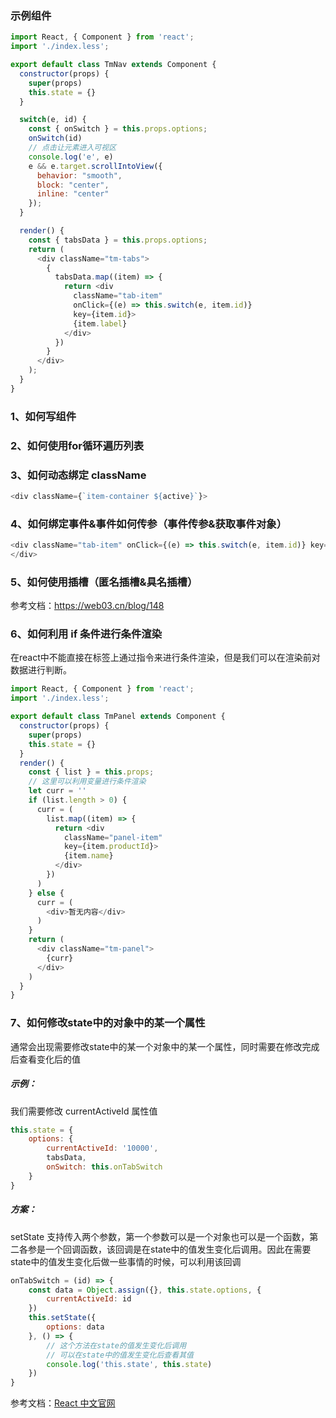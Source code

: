 
### 示例组件

```js
import React, { Component } from 'react';
import './index.less';

export default class TmNav extends Component {
  constructor(props) {
    super(props)
    this.state = {}
  }

  switch(e, id) {
    const { onSwitch } = this.props.options;
    onSwitch(id)
    // 点击让元素进入可视区
    console.log('e', e)
    e && e.target.scrollIntoView({
      behavior: "smooth",
      block: "center",
      inline: "center"
    });
  }

  render() {
    const { tabsData } = this.props.options;
    return (
      <div className="tm-tabs">
        {
          tabsData.map((item) => {
            return <div
              className="tab-item"
              onClick={(e) => this.switch(e, item.id)}
              key={item.id}>
              {item.label}
            </div>
          })
        }
      </div>
    );
  }
}
```



### 1、如何写组件

### 2、如何使用for循环遍历列表

### 3、如何动态绑定 className

```js
<div className={`item-container ${active}`}>
```

### 4、如何绑定事件&事件如何传参（事件传参&获取事件对象）

```js
<div className="tab-item" onClick={(e) => this.switch(e, item.id)} key={item.id}> 	{item.label} 
</div>
```

### 5、如何使用插槽（匿名插槽&具名插槽）

参考文档：https://web03.cn/blog/148

### 6、如何利用 if 条件进行条件渲染

在react中不能直接在标签上通过指令来进行条件渲染，但是我们可以在渲染前对数据进行判断。

```js
import React, { Component } from 'react';
import './index.less';

export default class TmPanel extends Component {
  constructor(props) {
    super(props)
    this.state = {}
  }
  render() {
    const { list } = this.props;
    // 这里可以利用变量进行条件渲染
    let curr = ''
    if (list.length > 0) {
      curr = (
        list.map((item) => {
          return <div
            className="panel-item"
            key={item.productId}>
            {item.name}
          </div>
        })
      )
    } else {
      curr = (
        <div>暂无内容</div>
      )
    }
    return (
      <div className="tm-panel">
        {curr}
      </div>
    )
  }
}
```



### 7、如何修改state中的对象中的某一个属性

通常会出现需要修改state中的某一个对象中的某一个属性，同时需要在修改完成后查看变化后的值

##### 示例：

我们需要修改 currentActiveId 属性值

```js
this.state = {
    options: {
        currentActiveId: '10000',
        tabsData,
        onSwitch: this.onTabSwitch
    }
}
```

##### 方案：

setState 支持传入两个参数，第一个参数可以是一个对象也可以是一个函数，第二各参是一个回调函数，该回调是在state中的值发生变化后调用。因此在需要state中的值发生变化后做一些事情的时候，可以利用该回调

```js
onTabSwitch = (id) => {
    const data = Object.assign({}, this.state.options, {
        currentActiveId: id
    })
    this.setState({
        options: data
    }, () => {
        // 这个方法在state的值发生变化后调用
        // 可以在state中的值发生变化后查看其值
        console.log('this.state', this.state)
    })
}
```



参考文档：[React 中文官网](https://zh-hans.reactjs.org/tutorial/tutorial.html)